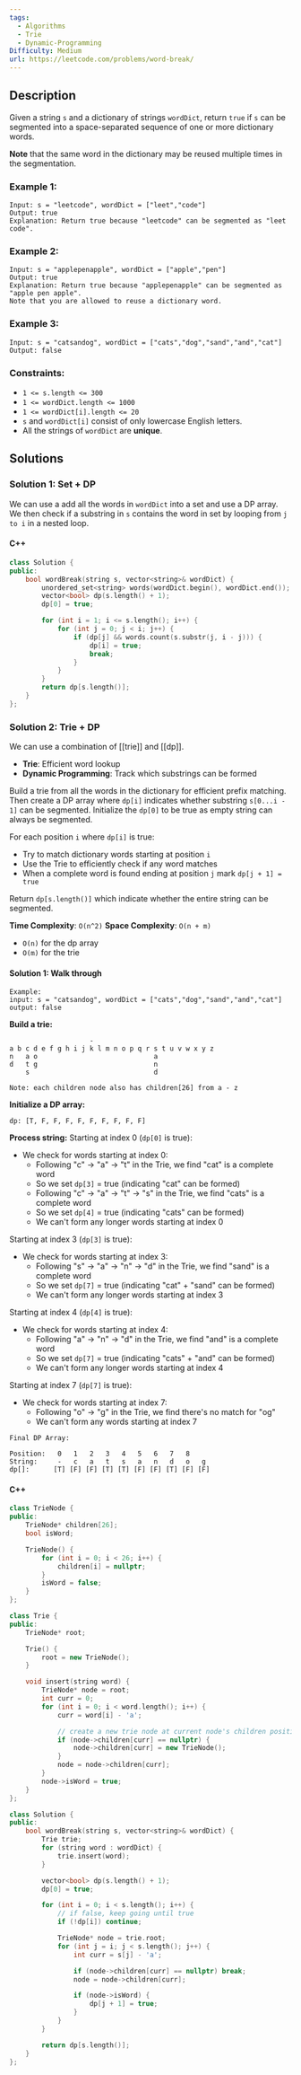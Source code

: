 ```yaml
---
tags:
  - Algorithms
  - Trie
  - Dynamic-Programming
Difficulty: Medium
url: https://leetcode.com/problems/word-break/
---
```

## Description
Given a string `s` and a dictionary of strings `wordDict`, return `true` if `s` can be segmented into a space-separated sequence of one or more dictionary words.

**Note** that the same word in the dictionary may be reused multiple times in the segmentation.

### Example 1:
```
Input: s = "leetcode", wordDict = ["leet","code"]
Output: true
Explanation: Return true because "leetcode" can be segmented as "leet code".
```

### Example 2:
```
Input: s = "applepenapple", wordDict = ["apple","pen"]
Output: true
Explanation: Return true because "applepenapple" can be segmented as "apple pen apple".
Note that you are allowed to reuse a dictionary word.
```

### Example 3:
```
Input: s = "catsandog", wordDict = ["cats","dog","sand","and","cat"]
Output: false
```

### Constraints:
- `1 <= s.length <= 300`
- `1 <= wordDict.length <= 1000`
- `1 <= wordDict[i].length <= 20`
- `s` and `wordDict[i]` consist of only lowercase English letters.
- All the strings of `wordDict` are **unique**.

## Solutions

### Solution 1: Set + DP
We can use a add all the words in `wordDict` into a set and use a DP array. 
We then check if a substring in `s` contains the word in set by looping from `j to i` in a nested loop. 

#### C++
```cpp
class Solution {
public:
    bool wordBreak(string s, vector<string>& wordDict) {
        unordered_set<string> words(wordDict.begin(), wordDict.end()); 
        vector<bool> dp(s.length() + 1); 
        dp[0] = true; 

        for (int i = 1; i <= s.length(); i++) {
            for (int j = 0; j < i; j++) {
                if (dp[j] && words.count(s.substr(j, i - j))) {
                    dp[i] = true;
                    break;  
                }
            }
        }
        return dp[s.length()]; 
    }
};
```

### Solution 2: Trie + DP
We can use a combination of [[trie]] and [[dp]]. 
* **Trie**: Efficient word lookup
* **Dynamic Programming**: Track which substrings can be formed

Build a trie from all the words in the dictionary for efficient prefix matching. Then create a DP array where `dp[i]` indicates whether substring `s[0...i - 1]` can be segmented. Initialize the `dp[0]` to be true as empty string can always be segmented. 

For each position `i` where `dp[i]` is true:
- Try to match dictionary words starting at position `i`
- Use the Trie to efficiently check if any word matches
- When a complete word is found ending at position `j` mark `dp[j + 1] = true`

Return `dp[s.length()]` which indicate whether the entire string can be segmented. 

**Time Complexity**: `O(n^2)`
**Space Complexity**: `O(n + m)`
- `O(n)` for the dp array
- `O(m)` for the trie

#### Solution 1: Walk through

```
Example: 
input: s = "catsandog", wordDict = ["cats","dog","sand","and","cat"]
output: false
```

**Build a trie:**
```
					-
a b c d e f g h i j k l m n o p q r s t u v w x y z
n	a o                             a
d	t g                             n
    s                               d

Note: each children node also has children[26] from a - z
```

**Initialize a DP array:** 
```
dp: [T, F, F, F, F, F, F, F, F, F]
```

**Process string:** 
Starting at index 0 (`dp[0]` is true):

- We check for words starting at index 0:
    - Following "c" → "a" → "t" in the Trie, we find "cat" is a complete word
    - So we set `dp[3]` = true (indicating "cat" can be formed)
    - Following "c" → "a" → "t" → "s" in the Trie, we find "cats" is a complete word
    - So we set `dp[4]` = true (indicating "cats" can be formed)
    - We can't form any longer words starting at index 0

Starting at index 3 (`dp[3]` is true):

- We check for words starting at index 3:
    - Following "s" → "a" → "n" → "d" in the Trie, we find "sand" is a complete word
    - So we set `dp[7]` = true (indicating "cat" + "sand" can be formed)
    - We can't form any longer words starting at index 3

Starting at index 4 (`dp[4]` is true):

- We check for words starting at index 4:
    - Following "a" → "n" → "d" in the Trie, we find "and" is a complete word
    - So we set `dp[7]` = true (indicating "cats" + "and" can be formed)
    - We can't form any longer words starting at index 4

Starting at index 7 (`dp[7]` is true):

- We check for words starting at index 7:
    - Following "o" → "g" in the Trie, we find there's no match for "og"
    - We can't form any words starting at index 7

```
Final DP Array:

Position:   0   1   2   3   4   5   6   7   8
String:     -   c   a   t   s   a   n   d   o   g
dp[]:      [T] [F] [F] [T] [T] [F] [F] [T] [F] [F]
```
#### C++
```cpp
class TrieNode {
public:
    TrieNode* children[26]; 
    bool isWord; 

    TrieNode() {
        for (int i = 0; i < 26; i++) {
            children[i] = nullptr; 
        }
        isWord = false; 
    }
};

class Trie {
public:
    TrieNode* root; 

    Trie() {
        root = new TrieNode(); 
    }

    void insert(string word) {
        TrieNode* node = root; 
        int curr = 0; 
        for (int i = 0; i < word.length(); i++) {
            curr = word[i] - 'a'; 

            // create a new trie node at current node's children position
            if (node->children[curr] == nullptr) {
                node->children[curr] = new TrieNode(); 
            }
            node = node->children[curr]; 
        }
        node->isWord = true; 
    }
};

class Solution {
public:
    bool wordBreak(string s, vector<string>& wordDict) {
        Trie trie; 
        for (string word : wordDict) {
            trie.insert(word); 
        }

        vector<bool> dp(s.length() + 1); 
        dp[0] = true; 

        for (int i = 0; i < s.length(); i++) {
            // if false, keep going until true
            if (!dp[i]) continue; 

            TrieNode* node = trie.root; 
            for (int j = i; j < s.length(); j++) {
                int curr = s[j] - 'a'; 

                if (node->children[curr] == nullptr) break; 
                node = node->children[curr]; 

                if (node->isWord) {
                    dp[j + 1] = true; 
                }
            }
        }

        return dp[s.length()]; 
    }
};
```